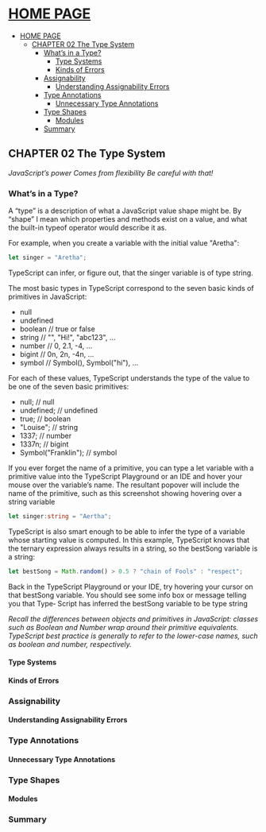 # [HOME PAGE](../README.MD)
- [HOME PAGE](#home-page)
  - [CHAPTER 02 The Type System](#chapter-02-the-type-system)
    - [What’s in a Type?](#whats-in-a-type)
      - [Type Systems](#type-systems)
      - [Kinds of Errors](#kinds-of-errors)
    - [Assignability](#assignability)
      - [Understanding Assignability Errors](#understanding-assignability-errors)
    - [Type Annotations](#type-annotations)
      - [Unnecessary Type Annotations](#unnecessary-type-annotations)
    - [Type Shapes](#type-shapes)
      - [Modules](#modules)
    - [Summary](#summary)

## CHAPTER 02 The Type System

*JavaScript’s power
Comes from flexibility
Be careful with that!*


### What’s in a Type?
A “type” is a description of what a JavaScript value shape might be. By “shape” I mean
which properties and methods exist on a value, and what the built-in typeof operator
would describe it as.

For example, when you create a variable with the initial value "Aretha":

```js 
let singer = "Aretha";
 ```
TypeScript can infer, or figure out, that the singer variable is of type string.

The most basic types in TypeScript correspond to the seven basic kinds of primitives
in JavaScript:

- null
- undefined
- boolean // true or false
- string // "", "Hi!", "abc123", …
- number // 0, 2.1, -4, …
- bigint // 0n, 2n, -4n, …
- symbol // Symbol(), Symbol("hi"), …

For each of these values, TypeScript understands the type of the value to be one of the
seven basic primitives:

- null; // null
- undefined; // undefined
- true; // boolean
- "Louise"; // string
- 1337; // number
- 1337n; // bigint
- Symbol("Franklin"); // symbol

If you ever forget the name of a primitive, you can type a let variable with a
primitive value into the TypeScript Playground or an IDE and hover your mouse over
the variable’s name. The resultant popover will include the name of the primitive,
such as this screenshot showing hovering over a string variable

```ts 
let singer:string = "Aertha";
 ```
TypeScript is also smart enough to be able to infer the type of a variable whose starting
value is computed. In this example, TypeScript knows that the ternary expression
always results in a string, so the bestSong variable is a string:

```ts 
let bestSong = Math.random() > 0.5 ? "chain of Fools" : "respect";
```

Back in the TypeScript Playground or your IDE, try hovering your cursor on that
bestSong variable. You should see some info box or message telling you that Type‐
Script has inferred the bestSong variable to be type string

*Recall the differences between objects and primitives in JavaScript:
classes such as Boolean and Number wrap around their primitive
equivalents. TypeScript best practice is generally to refer to the
lower-case names, such as boolean and number, respectively.*
#### Type Systems
#### Kinds of Errors
### Assignability
#### Understanding Assignability Errors
### Type Annotations
#### Unnecessary Type Annotations
### Type Shapes
#### Modules
### Summary
